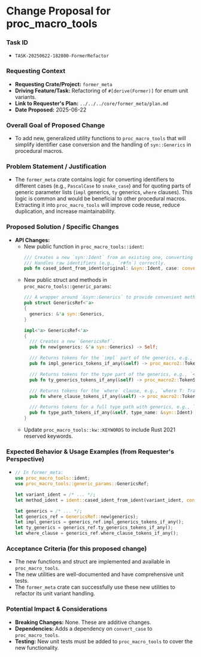 # Change Proposal for proc_macro_tools

### Task ID
*   `TASK-20250622-182800-FormerRefactor`

### Requesting Context
*   **Requesting Crate/Project:** `former_meta`
*   **Driving Feature/Task:** Refactoring of `#[derive(Former)]` for enum unit variants.
*   **Link to Requester's Plan:** `../../../core/former_meta/plan.md`
*   **Date Proposed:** 2025-06-22

### Overall Goal of Proposed Change
*   To add new, generalized utility functions to `proc_macro_tools` that will simplify identifier case conversion and the handling of `syn::Generics` in procedural macros.

### Problem Statement / Justification
*   The `former_meta` crate contains logic for converting identifiers to different cases (e.g., `PascalCase` to `snake_case`) and for quoting parts of generic parameter lists (`impl` generics, `ty` generics, `where` clauses). This logic is common and would be beneficial to other procedural macros. Extracting it into `proc_macro_tools` will improve code reuse, reduce duplication, and increase maintainability.

### Proposed Solution / Specific Changes
*   **API Changes:**
    *   New public function in `proc_macro_tools::ident`:
        ```rust
        /// Creates a new `syn::Ident` from an existing one, converting it to the specified case.
        /// Handles raw identifiers (e.g., `r#fn`) correctly.
        pub fn cased_ident_from_ident(original: &syn::Ident, case: convert_case::Case) -> syn::Ident;
        ```
    *   New public struct and methods in `proc_macro_tools::generic_params`:
        ```rust
        /// A wrapper around `&syn::Generics` to provide convenient methods for quoting parts of the generics.
        pub struct GenericsRef<'a>
        {
          generics: &'a syn::Generics,
        }

        impl<'a> GenericsRef<'a>
        {
          /// Creates a new `GenericsRef`.
          pub fn new(generics: &'a syn::Generics) -> Self;

          /// Returns tokens for the `impl` part of the generics, e.g., `<T: Trait>`.
          pub fn impl_generics_tokens_if_any(&self) -> proc_macro2::TokenStream;

          /// Returns tokens for the type part of the generics, e.g., `<T>`.
          pub fn ty_generics_tokens_if_any(&self) -> proc_macro2::TokenStream;

          /// Returns tokens for the `where` clause, e.g., `where T: Trait`.
          pub fn where_clause_tokens_if_any(&self) -> proc_macro2::TokenStream;

          /// Returns tokens for a full type path with generics, e.g., `MyType<T>`.
          pub fn type_path_tokens_if_any(&self, type_name: &syn::Ident) -> proc_macro2::TokenStream;
        }
        ```
    *   Update `proc_macro_tools::kw::KEYWORDS` to include Rust 2021 reserved keywords.

### Expected Behavior & Usage Examples (from Requester's Perspective)
*   ```rust
    // In former_meta:
    use proc_macro_tools::ident;
    use proc_macro_tools::generic_params::GenericsRef;

    let variant_ident = /* ... */;
    let method_ident = ident::cased_ident_from_ident(variant_ident, convert_case::Case::Snake);

    let generics = /* ... */;
    let generics_ref = GenericsRef::new(generics);
    let impl_generics = generics_ref.impl_generics_tokens_if_any();
    let ty_generics = generics_ref.ty_generics_tokens_if_any();
    let where_clause = generics_ref.where_clause_tokens_if_any();
    ```

### Acceptance Criteria (for this proposed change)
*   The new functions and struct are implemented and available in `proc_macro_tools`.
*   The new utilities are well-documented and have comprehensive unit tests.
*   The `former_meta` crate can successfully use these new utilities to refactor its unit variant handling.

### Potential Impact & Considerations
*   **Breaking Changes:** None. These are additive changes.
*   **Dependencies:** Adds a dependency on `convert_case` to `proc_macro_tools`.
*   **Testing:** New unit tests must be added to `proc_macro_tools` to cover the new functionality.